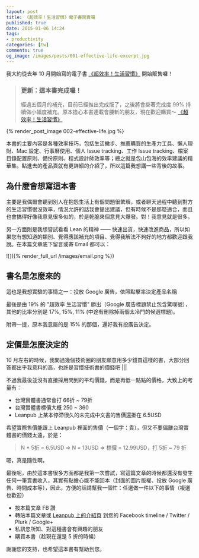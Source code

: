 ```yaml
---
layout: post
title: 《超效率！生活習慣》電子書開賣囉
published: true
date: 2015-01-06 14:24
tags:
- productivity
categories: [tw]
comments: true
og_image: /images/posts/001-effective-life-excerpt.jpg
---
```


我大約從去年 10 月開始寫的電子書 [《超效率！生活習慣》](https://leanpub.com/effective-life) 開始販售囉！

<blockquote class="hightlight">
  <h3>更新：這本書完成囉！</h3>
  經過五個月的補充，目前已經推出完成版了，之後將會掛著完成度 99% 持續做小幅度補充。原本擔心本書連載會腰斬的朋友，現在歡迎購買～ <a href="https://leanpub.com/effective-life">《超效率！生活習慣》</a>
</blockquote>

{% render_post_image 002-effective-life.jpg %}

本書的主要內容是各種效率技巧，包括生活撇步、推薦購買的生產力工具、懶人理財、Mac 設定、行事曆使用、個人 Issue tracking、工作 Issue tracking、檔案目錄配置原則、備份原則、程式設計師效率等；總之就是包山包海的效率建議的精華集。點進去的產品頁就有更詳細的介紹了，所以這篇我想講一些背後的故事。

## 為什麼會想寫這本書

主要是我偶爾會聽到別人在抱怨生活上有個問題很繁瑣，或者聊天過程中聽到對方的生活習慣很沒效率，情況允許的話我會提出建議，但有時候不是那麼適合，而且也會搞得好像我意見很多似的，於是乾脆來個意見大爆發。對！我意見就是很多。

另一方面則是我想嘗試看看 Lean 的精神 —— 快速出貨，快速改進商品，所以如果您有想知道的類別、覺得應該補充的項目、覺得我解法不夠好的地方都歡迎跟我說。在本篇文章底下留言或寄 Email 都可以：

![]({% render_full_url /images/email.png %})


## 書名是怎麼來的

這也是我想實驗的事情之一：投放 Google 廣告，依照點擊率決定產品名稱

最後是由 19% 的 "超效率 生活習慣" 勝出（Google 廣告標題禁止包含驚嘆號），其他的比率分別是 17%, 15%, 11% (中途有刪除掉兩個太冷門的候選標題)。

附帶一提，原本我意屬的是 15% 的那個，還好我有投廣告決定。

## 定價是怎麼決定的

10 月左右的時候，我問過幾個技術圈的朋友願意用多少錢買這樣的書，大部分回答都出乎我意料的高，也許是習慣技術書的價錢吧 |||

不過我最後並沒有直接採用問到的平均價錢，而是再低一點點的價格，大致上的考量有：

* 台灣實體書通常會打 66折 ~ 79折
* 台灣實體書標價大概 250 ~ 360
* Leanpub 上某本停滯很久的未完成中文書的售價還掛在 6.5USD

希望實際售價能跟上 Leanpub 裡面的售價（一個字：貴），但又不要偏離台灣實體書的價錢太遠，於是：

> N * 5折 = 6.5USD
> => N = 13USD
> => 標價 = 12.99USD，打 5折 ~ 79 折

嗯，真是隨性啊。

最後呢，由於這本書很多方面都是我第一次嘗試，寫這篇文章的時候都還沒有發生任何一筆賣書收入，其實有點擔心能不能回本（封面的圖片版權、投放 Google 廣告、時間成本等），因此，方便的話請幫我一個忙：任選做一件以下的事情（複選也歡迎）

* 按本篇文章 FB 讚
* 轉貼本篇文章或 [Leanpub 上的介紹頁](https://leanpub.com/effective-life) 到您的 Facebook timeline / Twitter / Plurk / Google+
* 私訊您所知、對這種書會有興趣的朋友
* 購買本書（趁現在還是 5 折的時候）

謝謝您的支持，也希望這本書有幫助到您。
